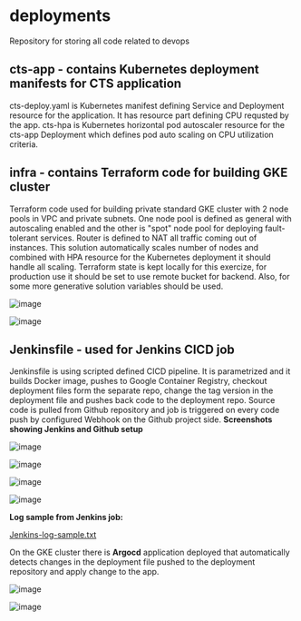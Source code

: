 # deployments
Repository for storing all code related to devops  
## cts-app - contains Kubernetes deployment manifests for CTS application  

 cts-deploy.yaml is Kubernetes manifest defining Service and Deployment resource for the application. It has resource part defining CPU requsted by the app.
 cts-hpa is Kubernetes horizontal pod autoscaler resource for the cts-app Deployment which defines pod auto scaling on CPU utilization criteria.

## infra - contains Terraform code for building GKE cluster  

Terraform code used for building private standard GKE cluster with 2 node pools in VPC and private subnets. One node pool is defined as general with autoscaling enabled and the other is "spot" node pool for deploying fault-tolerant services. Router is defined to NAT all traffic coming out of instances. This solution automatically scales number of nodes and combined with HPA resource for the Kubernetes deployment it should handle all scaling.
Terraform state is kept locally for this exercize, for production use it should be set to use remote bucket for backend. Also, for some more generative solution variables should be used.

![image](https://github.com/rilkedragan/deployments/assets/126792923/12f7b1dd-0e1d-47a2-bf19-cfcf01e4a1ba)

![image](https://github.com/rilkedragan/deployments/assets/126792923/7306e2c7-0929-44d5-80cc-c1af91374e98)


## Jenkinsfile - used for Jenkins CICD job  

 Jenkinsfile is using scripted defined CICD pipeline. It is parametrized and it builds Docker image, pushes to Google Container Registry, checkout deployment files form the separate repo, change the tag version   in the deployment file and pushes back code to the deployment repo.
 Source code is pulled from Github repository and job is triggered on every code push by configured Webhook on the Github project side.
 __Screenshots showing Jenkins and Github setup__
 
 ![image](https://github.com/rilkedragan/deployments/assets/126792923/53b1cddd-b6d2-4a70-b325-4b9db3832791)

![image](https://github.com/rilkedragan/deployments/assets/126792923/177db9b4-fcd6-421b-bc3b-f3100c888657)

![image](https://github.com/rilkedragan/deployments/assets/126792923/db1abfd7-e61f-4883-9f84-ee52d672202a)

![image](https://github.com/rilkedragan/deployments/assets/126792923/7351d3a4-66a0-41f6-a26b-75902cc6c94c)

__Log sample from Jenkins job:__

[Jenkins-log-sample.txt](https://github.com/rilkedragan/deployments/files/11584658/Jenkins-log-sample.txt)

 On the GKE cluster there is __Argocd__ application deployed that automatically detects changes in the deployment file pushed to the deployment repository and apply change to the app.
 
![image](https://github.com/rilkedragan/deployments/assets/126792923/67e5c7db-0d85-4e44-8045-454ba2e2f711)
 
![image](https://github.com/rilkedragan/deployments/assets/126792923/f19241dc-35e2-429c-9129-5feb4545aafc)

 
